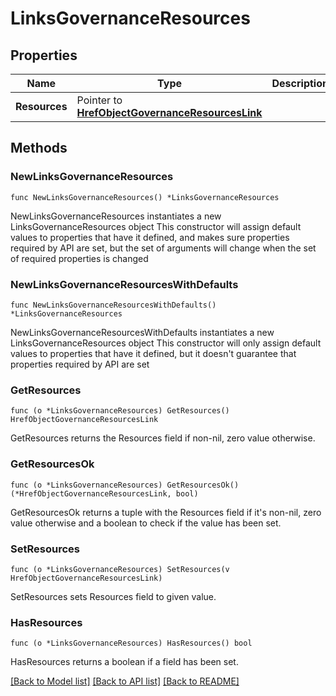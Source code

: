 # LinksGovernanceResources

## Properties

Name | Type | Description | Notes
------------ | ------------- | ------------- | -------------
**Resources** | Pointer to [**HrefObjectGovernanceResourcesLink**](HrefObjectGovernanceResourcesLink.md) |  | [optional] 

## Methods

### NewLinksGovernanceResources

`func NewLinksGovernanceResources() *LinksGovernanceResources`

NewLinksGovernanceResources instantiates a new LinksGovernanceResources object
This constructor will assign default values to properties that have it defined,
and makes sure properties required by API are set, but the set of arguments
will change when the set of required properties is changed

### NewLinksGovernanceResourcesWithDefaults

`func NewLinksGovernanceResourcesWithDefaults() *LinksGovernanceResources`

NewLinksGovernanceResourcesWithDefaults instantiates a new LinksGovernanceResources object
This constructor will only assign default values to properties that have it defined,
but it doesn't guarantee that properties required by API are set

### GetResources

`func (o *LinksGovernanceResources) GetResources() HrefObjectGovernanceResourcesLink`

GetResources returns the Resources field if non-nil, zero value otherwise.

### GetResourcesOk

`func (o *LinksGovernanceResources) GetResourcesOk() (*HrefObjectGovernanceResourcesLink, bool)`

GetResourcesOk returns a tuple with the Resources field if it's non-nil, zero value otherwise
and a boolean to check if the value has been set.

### SetResources

`func (o *LinksGovernanceResources) SetResources(v HrefObjectGovernanceResourcesLink)`

SetResources sets Resources field to given value.

### HasResources

`func (o *LinksGovernanceResources) HasResources() bool`

HasResources returns a boolean if a field has been set.


[[Back to Model list]](../README.md#documentation-for-models) [[Back to API list]](../README.md#documentation-for-api-endpoints) [[Back to README]](../README.md)


